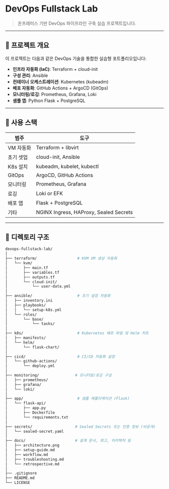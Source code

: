 # DevOps Fullstack Lab

> 온프레미스 기반 DevOps 파이프라인 구축 실습 프로젝트입니다.

---

## 📌 프로젝트 개요

이 프로젝트는 다음과 같은 DevOps 기술을 통합한 실습형 포트폴리오입니다:

- **인프라 자동화 (IaC)**: Terraform + cloud-init
- **구성 관리**: Ansible
- **컨테이너 오케스트레이션**: Kubernetes (kubeadm)
- **배포 자동화**: GitHub Actions + ArgoCD (GitOps)
- **모니터링/로깅**: Prometheus, Grafana, Loki
- **샘플 앱**: Python Flask + PostgreSQL

---

## 🧱 사용 스택

| 범주 | 도구 |
|------|------|
| VM 자동화 | Terraform + libvirt |
| 초기 셋업 | cloud-init, Ansible |
| K8s 설치 | kubeadm, kubelet, kubectl |
| GitOps | ArgoCD, GitHub Actions |
| 모니터링 | Prometheus, Grafana |
| 로깅 | Loki or EFK |
| 배포 앱 | Flask + PostgreSQL |
| 기타 | NGINX Ingress, HAProxy, Sealed Secrets |

---

## 📁 디렉토리 구조

```bash
devops-fullstack-lab/
│
├── terraform/                  # KVM VM 생성 자동화
│   └── kvm/
│       ├── main.tf
│       ├── variables.tf
│       ├── outputs.tf
│       └── cloud-init/
│           └── user-data.yml
│
├── ansible/                    # 초기 설정 자동화
│   ├── inventory.ini
│   ├── playbooks/
│   │   └── setup-k8s.yml
│   └── roles/
│       └── base/
│           └── tasks/
│
├── k8s/                        # Kubernetes 배포 파일 및 Helm 차트
│   ├── manifests/
│   └── helm/
│       └── flask-chart/
│
├── cicd/                       # CI/CD 자동화 설정
│   └── github-actions/
│       └── deploy.yml
│
├── monitoring/                # 모니터링/로깅 구성
│   ├── prometheus/
│   ├── grafana/
│   └── loki/
│
├── app/                        # 샘플 애플리케이션 (Flask)
│   └── flask-api/
│       ├── app.py
│       ├── Dockerfile
│       └── requirements.txt
│
├── secrets/                   # Sealed Secrets 또는 인증 정보 (비공개)
│   └── sealed-secret.yaml
│
├── docs/                      # 설계 문서, 회고, 아키텍처 등
│   ├── architecture.png
│   ├── setup-guide.md
│   ├── workflow.md
│   ├── troubleshooting.md
│   └── retrospective.md
│
├── .gitignore
├── README.md
└── LICENSE

